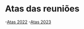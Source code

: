 
# Atas das reuniões

-[Atas 2022](https://github.com/lhc/estatuto/tree/master/atas-das-reunioes/2022)
-[Atas 2023](https://github.com/lhc/estatuto/tree/master/atas-das-reunioes/2023)
